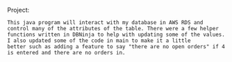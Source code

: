 Project:

    This java program will interact with my database in AWS RDS and control many of the attributes of the table. There were a few helper
    functions written in DBNinja to help with updating some of the values. I also updated some of the code in main to make it a little 
    better such as adding a feature to say "there are no open orders" if 4 is entered and there are no orders in.

